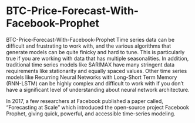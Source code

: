 # BTC-Price-Forecast-With-Facebook-Prophet
BTC-Price-Forecast-With-Facebook-Prophet
Time series data can be difficult and frustrating to work with, and the various algorithms that generate models can be quite finicky and hard to tune. This is particularly true if you are working with data that has multiple seasonalities. In addition, traditional time series models like SARIMAX have many stringent data requirements like stationarity and equally spaced values. Other time series models like Recurring Neural Networks with Long-Short Term Memory (RNN-LSTM) can be highly complex and difficult to work with if you don’t have a significant level of understanding about neural network architecture. 

In 2017, a few researchers at Facebook published a paper called, “Forecasting at Scale” which introduced the open-source project Facebook Prophet, giving quick, powerful, and accessible time-series modeling.

